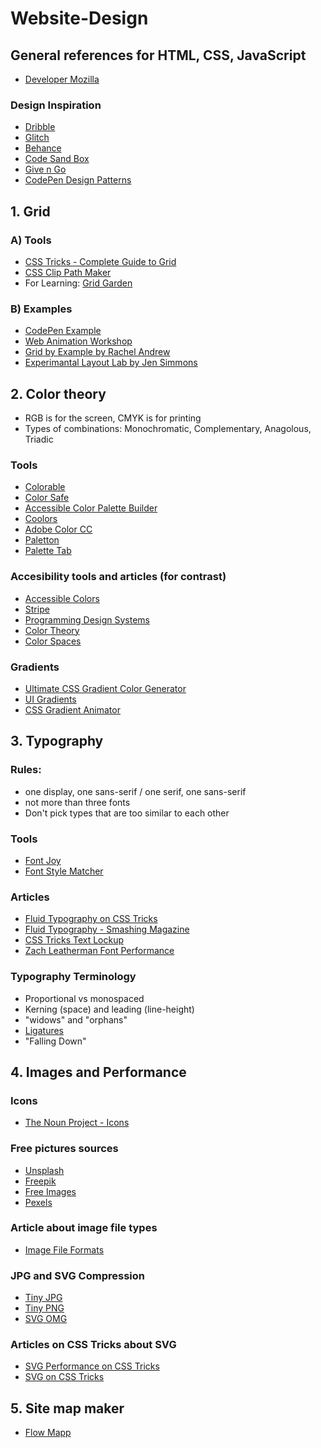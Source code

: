 # Website-Design

## General references for HTML, CSS, JavaScript 
- [Developer Mozilla](https://developer.mozilla.org/en-US/)
### Design Inspiration
- [Dribble](https://dribbble.com/)
- [Glitch](https://glitch.com/)
- [Behance](https://www.behance.net/)
- [Code Sand Box](https://codesandbox.io/)
- [Give n Go](https://give-n-go.co/)
- [CodePen Design Patterns](https://codepen.io/topics/)

## 1. Grid 
### A) Tools
- [CSS Tricks - Complete Guide to Grid](https://css-tricks.com/snippets/css/complete-guide-grid/)
- [CSS Clip Path Maker](https://bennettfeely.com/clippy/)
- For Learning: [Grid Garden](https://cssgridgarden.com/#ro)
### B) Examples
- [CodePen Example](https://codepen.io/sdras/full/XdgBOa)
- [Web Animation Workshop](https://webanimationworkshops.com/)
- [Grid by Example by Rachel Andrew](https://gridbyexample.com/)
- [Experimantal Layout Lab by Jen Simmons](https://labs.jensimmons.com/)

## 2. Color theory
- RGB is for the screen, CMYK is for printing
- Types of combinations: Monochromatic, Complementary, Anagolous, Triadic
### Tools
- [Colorable](https://colorable.jxnblk.com/)
- [Color Safe](http://colorsafe.co/)
- [Accessible Color Palette Builder](https://toolness.github.io/accessible-color-matrix/)
- [Coolors](https://coolors.co/)
- [Adobe Color CC](https://color.adobe.com/create)
- [Paletton](https://paletton.com/#uid=1000u0kllllaFw0g0qFqFg0w0aF)
- [Palette Tab](https://palettab.com/)
### Accesibility tools and articles (for contrast)
- [Accessible Colors](https://accessible-colors.com/)
- [Stripe](https://stripe.com/blog/accessible-color-systems)
- [Programming Design Systems](https://programmingdesignsystems.com/color/perceptually-uniform-color-spaces/index.html)
- [Color Theory](http://jamie-wong.com/post/color/)
- [Color Spaces](https://ciechanow.ski/color-spaces/)
### Gradients
- [Ultimate CSS Gradient Color Generator](https://www.colorzilla.com/gradient-editor/)
- [UI Gradients](https://uigradients.com/)
- [CSS Gradient Animator](https://www.gradient-animator.com/)

## 3. Typography
### Rules:
- one display, one sans-serif / one serif, one sans-serif
- not more than three fonts
- Don't pick types that are too similar to each other
### Tools
- [Font Joy](https://fontjoy.com/)
- [Font Style Matcher](https://meowni.ca/font-style-matcher/)
### Articles
- [Fluid Typography on CSS Tricks](https://css-tricks.com/snippets/css/fluid-typography/)
- [Fluid Typography - Smashing Magazine](https://www.smashingmagazine.com/2016/05/fluid-typography/)
- [CSS Tricks Text Lockup](https://css-tricks.com/snippets/svg/text-lock-up/)
- [Zach Leatherman Font Performance](https://www.zachleat.com/web/five-whys/)

### Typography Terminology
- Proportional vs monospaced
- Kerning (space) and leading (line-height)
- "widows" and "orphans"
- [Ligatures](https://practicaltypography.com/ligatures.html)
- "Falling Down"

## 4. Images and Performance
### Icons
- [The Noun Project - Icons](https://thenounproject.com/)
### Free pictures sources
- [Unsplash](https://unsplash.com/)
- [Freepik](https://www.freepik.com/)
- [Free Images](https://www.freeimages.com/)
- [Pexels](https://www.pexels.com/ro-ro/)
### Article about image file types
- [Image File Formats](https://99designs.com/blog/tips/image-file-types/)
### JPG and SVG Compression
- [Tiny JPG](https://tinyjpg.com/)
- [Tiny PNG](https://tinypng.com/)
- [SVG OMG](https://jakearchibald.github.io/svgomg/)
### Articles on CSS Tricks about SVG
- [SVG Performance on CSS Tricks](https://css-tricks.com/high-performance-svgs/)
- [SVG on CSS Tricks](https://css-tricks.com/using-svg/)

## 5. Site map maker
- [Flow Mapp](https://flowmapp.com/)
